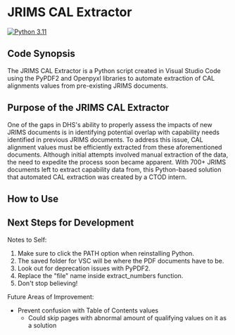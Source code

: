 # JRIMS CAL Extractor
[![Python 3.11](https://img.shields.io/badge/python-3.11-blue.svg)](https://www.python.org/downloads/release/python-3114/)

## Code Synopsis
The JRIMS CAL Extractor is a Python script created in Visual Studio Code using the PyPDF2 and Openpyxl libraries to automate extraction of CAL alignments values from pre-existing JRIMS documents. 

## Purpose of the JRIMS CAL Extractor
One of the gaps in DHS's ability to properly assess the impacts of new JRIMS documents is in identifying potential overlap with capability needs identified in previous JRIMS documents. To address this issue, CAL alignment values must be efficiently extracted from these aforementioned documents. Although initial attempts involved manual extraction of the data, the need to expedite the process soon became apparent. With 700+ JRIMS documents left to extract capability data from, this Python-based solution that automated CAL extraction was created by a CTOD intern.

## How to Use


## Next Steps for Development

Notes to Self:
1. Make sure to click the PATH option when reinstalling Python.
2. The saved folder for VSC will be where the PDF documents have to be.
3. Look out for deprecation issues with PyPDF2.
4. Replace the "file" name inside extract_numbers function.
5. Don't stop believing!


Future Areas of Improvement:
- Prevent confusion with Table of Contents values
  - Could skip pages with abnormal amount of qualifying values on it as a solution
